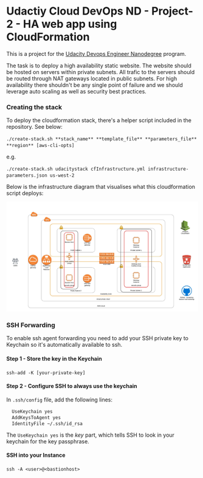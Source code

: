 # Udactiy Cloud DevOps ND - Project-2 - HA web app using CloudFormation

This is a project for the [Udacity Devops Engineer Nanodegree](https://eu.udacity.com/course/cloud-dev-ops-nanodegree--nd9991) program.

The task is to deploy a high availability static website. The website should be hosted on servers within
private subnets. All trafic to the servers should be routed through NAT gateways located in public subnets.
For high availability there shouldn't be any single point of failure and we should leverage auto scaling
as well as security best practices.

### Creating the stack 

To deploy the cloudformation stack, there's a helper script included in the repository. See below:

`./create-stack.sh **stack_name** **template_file** **parameters_file** **region** [aws-cli-opts]`

e.g.

`./create-stack.sh udacitystack cfInfrastructure.yml infrastructure-parameters.json us-west-2`

Below is the infrastructure diagram that visualises what this cloudformation script deploys:


![diagram](./architecture.jpeg)

### SSH Forwarding

To enable ssh agent forwarding you need to add your SSH private key to Keychain so it's automatically available
to ssh.

#### Step 1 - Store the key in the Keychain
`ssh-add -K [your-private-key]`

#### Step 2 - Configure SSH to always use the keychain
In `.ssh/config` file, add the following lines:
```Host *
  UseKeychain yes
  AddKeysToAgent yes
  IdentityFile ~/.ssh/id_rsa
```

The `UseKeychain yes` is the *key* part, which tells SSH to look in your keychain for the key passphrase.

#### SSH into your Instance
`ssh -A <user>@<bastionhost>`